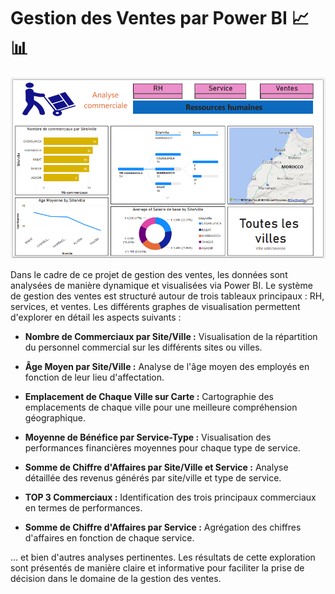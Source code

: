 # Gestion des Ventes par Power BI 📈📊
<img src="https://github.com/ahmedaboutaib/PowerBI_GestionVentes/blob/main/RH.png" algen="right"/>

Dans le cadre de ce projet de gestion des ventes, les données sont analysées de manière dynamique et visualisées via Power BI. Le système de gestion des ventes est structuré autour de trois tableaux principaux : RH, services, et ventes. Les différents graphes de visualisation permettent d'explorer en détail les aspects suivants :

- **Nombre de Commerciaux par Site/Ville :** Visualisation de la répartition du personnel commercial sur les différents sites ou villes.
  
- **Âge Moyen par Site/Ville :** Analyse de l'âge moyen des employés en fonction de leur lieu d'affectation.

- **Emplacement de Chaque Ville sur Carte :** Cartographie des emplacements de chaque ville pour une meilleure compréhension géographique.

- **Moyenne de Bénéfice par Service-Type :** Visualisation des performances financières moyennes pour chaque type de service.

- **Somme de Chiffre d'Affaires par Site/Ville et Service :** Analyse détaillée des revenus générés par site/ville et type de service.

- **TOP 3 Commerciaux :** Identification des trois principaux commerciaux en termes de performances.

- **Somme de Chiffre d'Affaires par Service :** Agrégation des chiffres d'affaires en fonction de chaque service.

... et bien d'autres analyses pertinentes. Les résultats de cette exploration sont présentés de manière claire et informative pour faciliter la prise de décision dans le domaine de la gestion des ventes.

